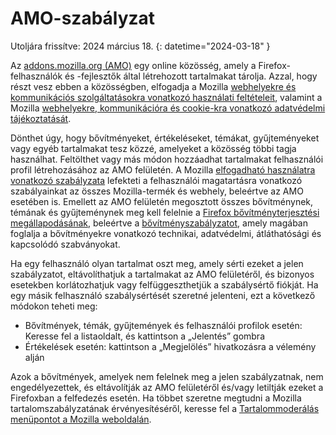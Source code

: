 # AMO-szabályzat

Utoljára frissítve: 2024 március 18.
{: datetime="2024-03-18" }

Az [addons.mozilla.org (AMO)](https://addons.mozilla.org/) egy online közösség, amely a Firefox-felhasználók és -fejlesztők által létrehozott tartalmakat tárolja. Azzal, hogy részt vesz ebben a közösségben, elfogadja a Mozilla [webhelyekre és kommunikációs szolgáltatásokra vonatkozó használati feltételeit](https://www.mozilla.org/about/legal/terms/mozilla/), valamint a Mozilla [webhelyekre, kommunikációra és cookie-kra vonatkozó adatvédelmi tájékoztatását](https://www.mozilla.org/privacy/websites/).

Dönthet úgy, hogy bővítményeket, értékeléseket, témákat, gyűjteményeket vagy egyéb tartalmakat tesz közzé, amelyeket a közösség többi tagja használhat. Feltölthet vagy más módon hozzáadhat tartalmakat felhasználói profil létrehozásához az AMO felületén.  A Mozilla [elfogadható használatra vonatkozó szabályzata](https://www.mozilla.org/about/legal/acceptable-use/) lefekteti a felhasználói magatartásra vonatkozó szabályainkat az összes Mozilla-termék és webhely, beleértve az AMO esetében is. Emellett az AMO felületén megosztott összes bővítménynek, témának és gyűjteménynek meg kell felelnie a [Firefox bővítményterjesztési megállapodásának](https://extensionworkshop.com/documentation/publish/firefox-add-on-distribution-agreement/), beleértve a [bővítményszabályzatot](https://extensionworkshop.com/documentation/publish/add-on-policies/), amely magában foglalja a bővítményekre vonatkozó technikai, adatvédelmi, átláthatósági és kapcsolódó szabványokat.

Ha egy felhasználó olyan tartalmat oszt meg, amely sérti ezeket a jelen szabályzatot, eltávolíthatjuk a tartalmakat az AMO felületéről, és bizonyos esetekben korlátozhatjuk vagy felfüggeszthetjük a szabálysértő fiókját. Ha egy másik felhasználó szabálysértését szeretné jelenteni, ezt a következő módokon teheti meg:

- Bővítmények, témák, gyűjtemények és felhasználói profilok esetén: Keresse fel a listaoldalt, és kattintson a „Jelentés” gombra
- Értékelések esetén: kattintson a „Megjelölés” hivatkozásra a vélemény alján

Azok a bővítmények, amelyek nem felelnek meg a jelen szabályzatnak, nem engedélyezettek, és eltávolítják az AMO felületéről és/vagy letiltják ezeket a Firefoxban a felfedezés esetén. Ha többet szeretne megtudni a Mozilla tartalomszabályzatának érvényesítéséről, keresse fel a [Tartalommoderálás menüpontot a Mozilla weboldalán](https://www.mozilla.org/about/legal/content-moderation).

